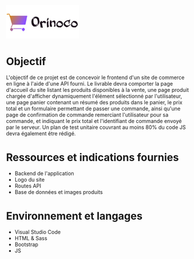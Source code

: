 <h1><img width="200px" alt="orinoco" src="https://raw.githubusercontent.com/MaelTst/MaelTissot_5_24092021/main/frontend/img/logo/logo_orinoco.jpg" /></h1>

# Objectif
L'objectif de ce projet est de concevoir le frontend d'un site de commerce en ligne à l'aide d'une API fourni. Le livrable devra comporter la page d'accueil du site listant les produits disponibles à la vente, une page produit chargée d'afficher dynamiquement l'élément sélectionné par l'utilisateur, une page panier contenant un résumé des produits dans le panier, le prix total et un formulaire permettant de passer une commande, ainsi qu'une page de confirmation de commande remerciant l'utilisateur pour sa commande, et indiquant le prix total et l'identifiant de commande envoyé par le serveur. Un plan de test unitaire couvrant au moins 80% du code JS devra également être rédigé.

# Ressources et indications fournies
* Backend de l'application
* Logo du site
* Routes API
* Base de données et images produits


# Environnement et langages
* Visual Studio Code
* HTML & Sass
* Bootstrap
* JS